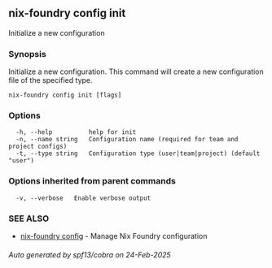 ## nix-foundry config init

Initialize a new configuration

### Synopsis

Initialize a new configuration.
This command will create a new configuration file of the specified type.

```
nix-foundry config init [flags]
```

### Options

```
  -h, --help          help for init
  -n, --name string   Configuration name (required for team and project configs)
  -t, --type string   Configuration type (user|team|project) (default "user")
```

### Options inherited from parent commands

```
  -v, --verbose   Enable verbose output
```

### SEE ALSO

* [nix-foundry config](nix-foundry_config.md)	 - Manage Nix Foundry configuration

###### Auto generated by spf13/cobra on 24-Feb-2025

